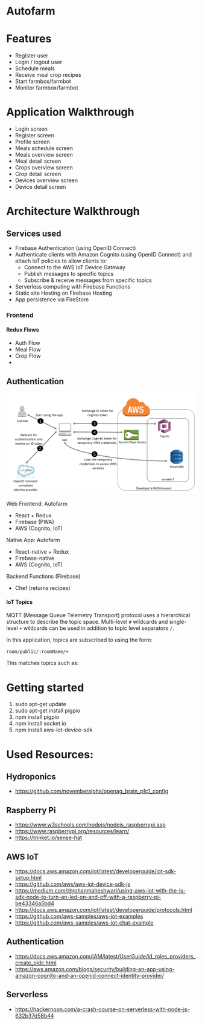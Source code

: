 Autofarm
======

# Features
- Register user
- Login / logout user
- Schedule meals
- Receive meal crop recipes
- Start farmbox/farmbot
- Monitor farmbox/farmbot


# Application Walkthrough
- Login screen
- Register screen
- Profile screen
- Meals schedule screen
- Meals overview screen
- Meal detail screen
- Crops overview screen
- Crop detail screen
- Devices overview screen
- Device detail screen


# Architecture Walkthrough

## Services used
- Firebase Authentication (using OpenID Connect)
- Authenticate clients with Amazon Cognito (using OpenID Connect) and attach IoT policies to allow clients to:
    - Connect to the AWS IoT Device Gateway
    - Publish messages to specific topics
    - Subscribe & receive messages from specific topics
- Serverless computing with Firebase Functions
- Static site Hosting on Firebase Hosting
- App persistence via FireStore

### Frontend

#### Redux Flows
- Auth Flow
- Meal Flow
- Crop Flow
- 


## Authentication
![](docs/images/authentication-flow.png)

Web Frontend: Autofarm
- React + Redux
- Firebase (PWA)
- AWS (Cognito, IoT)

Native App: Autofarm
- React-native + Redux
- Firebase-native
- AWS (Cognito, IoT)

Backend Functions (Firebase)
- Chef (returns recipes)


#### IoT Topics

MQTT (Message Queue Telemetry Transport) protocol uses a hierarchical structure to describe the topic space. Multi-level  `#` wildcards and single-level `+` wildcards can be used in addition to topic level separators `/`.

In this application, topics are subscribed to using the form:

```
room/public/:roomName/+
```

This matches topics such as:


# Getting started
1. sudo apt-get update
2. sudo apt-get install pigpio
3. npm install pigpio
4. npm install socket.io
5. npm install aws-iot-device-sdk


# Used Resources:

## Hydroponics
- https://github.com/novemberalpha/openag_brain_pfc1_config

## Raspberry Pi
- https://www.w3schools.com/nodejs/nodejs_raspberrypi.asp
- https://www.raspberrypi.org/resources/learn/
- https://trinket.io/sense-hat

## AWS IoT
- https://docs.aws.amazon.com/iot/latest/developerguide/iot-sdk-setup.html
- https://github.com/aws/aws-iot-device-sdk-js
- https://medium.com/@rohanmaheshwari/using-aws-iot-with-the-js-sdk-node-to-turn-an-led-on-and-off-with-a-raspberry-pi-be43346a5bd4
- https://docs.aws.amazon.com/iot/latest/developerguide/protocols.html
- https://github.com/aws-samples/aws-iot-examples
- https://github.com/aws-samples/aws-iot-chat-example
 
## Authentication
- https://docs.aws.amazon.com/IAM/latest/UserGuide/id_roles_providers_create_oidc.html
- https://aws.amazon.com/blogs/security/building-an-app-using-amazon-cognito-and-an-openid-connect-identity-provider/


## Serverless
- https://hackernoon.com/a-crash-course-on-serverless-with-node-js-632b37d58b44
 
